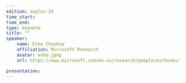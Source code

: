 ```yaml
---
edition: asplos-24
time_start: 
time_end: 
type: keynote
title: ""
speaker:
    name: Esha Choukse
    affiliation: Microsoft Research
    avatar: esha.jpeg 
    url: https://www.microsoft.com/en-us/research/people/eschouks/

presentation: 
---
```


